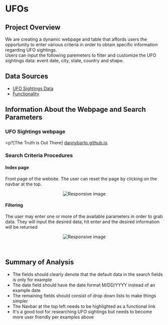 # UFOs

## Project Overview
We are creating a dynamic webpage and table that affords users the opportunity to enter various criteria in order to obtain specific information regarding UFO sightings.\
Users can input the following paremeters to filter and customize the UFO sightings data: event date, city, state, country and shape. 

## Data Sources
- [UFO Sightings Data](https://github.com/dannybarto/ufo-analysis/blob/main/static/js/data.js)
- [Functionality](https://github.com/dannybarto/ufo-analysis/blob/main/static/js/app_1.js)

## Information About the Webpage and Search Parameters

### UFO Sightings webpage
<p?[The Truth is Out There] <a href ="https://dannybarto.github.io/" target="_blank">dannybarto.github.io</a>.</p>

### Search Criteria Procedures

#### Index page
Front page of the website. The user can reset the page by clicking on the navbar at the top.
<p align="center">
    <img src="https://github.com/dannybarto/ufo-analysis/blob/main/static/images/Index_Screenshot.png" class="img-responsive" alt="Responsive image"> 
</p>

#### Filtering 
The user may enter one or more of the available parameters in order to grab data. They will input the desired data, hit enter and the desired information will be returned
<p align="center">
    <img src="https://github.com/dannybarto/ufo-analysis/blob/main/static/images/Filters_Screenshot.png" class="img-responsive" alt="Responsive image"> 
</p>


<br>

## Summary of Analysis

- The fields should clearly denote that the default data in the search fields is only for example
- The date field should have the date format M/DD/YYYY instead of an example date
- The remaining fields should consist of drop down lists to make things simpler 
- The Navbar at the top left needs to be highlighted as a functional link
- It's a good tool for researching UFO sightings but needs to become more user friendly per examples above
